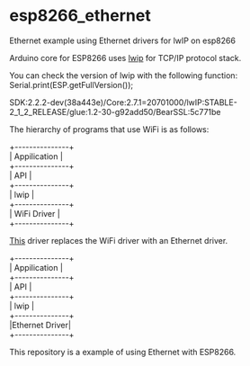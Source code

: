 # esp8266_ethernet
Ethernet example using Ethernet drivers for lwIP on esp8266

Arduino core for ESP8266 uses [lwip](https://savannah.nongnu.org/projects/lwip/) for TCP/IP protocol stack.

You can check the version of lwip with the following function: Serial.print(ESP.getFullVersion());

SDK:2.2.2-dev(38a443e)/Core:2.7.1=20701000/lwIP:STABLE-2_1_2_RELEASE/glue:1.2-30-g92add50/BearSSL:5c771be

The hierarchy of programs that use WiFi is as follows:

+---------------+   
|  Appilication |   
+---------------+   
|      API      |   
+---------------+   
|      lwip     |   
+---------------+   
| WiFi  Driver  |   
+---------------+   



[This](https://github.com/d-a-v/W5500lwIP) driver replaces the WiFi driver with an Ethernet driver.

+---------------+   
|  Appilication |   
+---------------+   
|      API      |   
+---------------+   
|      lwip     |   
+---------------+   
|Ethernet Driver|   
+---------------+   


This repository is a example of using Ethernet with ESP8266.
